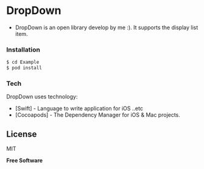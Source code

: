 # DropDown

- DropDown is an open library develop by me :). It supports the display list item.

  
### Installation
```sh
$ cd Example
$ pod install
```

### Tech
DropDown uses technology:

* [Swift] - Language to write application for iOS ..etc
* [Cocoapods] - The Dependency Manager for iOS & Mac projects.

License
----
MIT

**Free Software**


